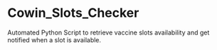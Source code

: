 # Cowin_Slots_Checker
Automated Python Script to retrieve vaccine slots availability and get notified when a slot is available.
